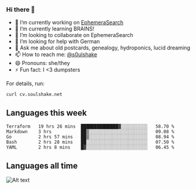 ### Hi there 👋

<!--
**soulshake/soulshake** is a ✨ _special_ ✨ repository because its `README.md` (this file) appears on your GitHub profile.

Here are some ideas to get you started:

- 🔭 I’m currently working on ...
- 🌱 I’m currently learning ...
- 👯 I’m looking to collaborate on ...
- 🤔 I’m looking for help with ...
- 💬 Ask me about ...
- 📫 How to reach me: ...
- 😄 Pronouns: ...
- ⚡ Fun fact: ...
-->


- 🔭 I’m currently working on [EphemeraSearch](https://www.ephemerasearch.com/)
- 🌱 I’m currently learning BRAINS!
- 👯 I’m looking to collaborate on EphemeraSearch
- 🤔 I’m looking for help with German
- 💬 Ask me about old postcards, genealogy, hydroponics, lucid dreaming
- 📫 How to reach me: [@s0ulshake](https://twitter.com/soulshake)
- 😄 Pronouns: she/they
- ⚡ Fun fact: I <3 dumpsters

For details, run:

```
curl cv.soulshake.net
```

## Languages this week

<!--START_SECTION:waka-->
```text
Terraform   19 hrs 26 mins  ██████████████▓░░░░░░░░░░   58.70 % 
Markdown    3 hrs           ██▒░░░░░░░░░░░░░░░░░░░░░░   09.08 % 
Go          2 hrs 57 mins   ██▒░░░░░░░░░░░░░░░░░░░░░░   08.94 % 
Bash        2 hrs 28 mins   ██░░░░░░░░░░░░░░░░░░░░░░░   07.50 % 
YAML        2 hrs 8 mins    █▓░░░░░░░░░░░░░░░░░░░░░░░   06.45 % 
```
<!--END_SECTION:waka-->

## Languages all time
![Alt text](https://wakatime.com/share/@aj/6aa10b67-a5e9-4fb1-acaf-8692f4385172.svg)
